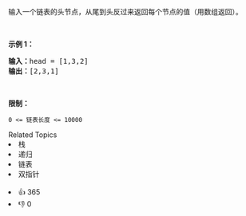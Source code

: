 <p>输入一个链表的头节点，从尾到头反过来返回每个节点的值（用数组返回）。</p>

<p>&nbsp;</p>

<p><strong>示例 1：</strong></p>

<pre><strong>输入：</strong>head = [1,3,2]
<strong>输出：</strong>[2,3,1]</pre>

<p>&nbsp;</p>

<p><strong>限制：</strong></p>

<p><code>0 &lt;= 链表长度 &lt;= 10000</code></p>

<div><div>Related Topics</div><div><li>栈</li><li>递归</li><li>链表</li><li>双指针</li></div></div><br><div><li>👍 365</li><li>👎 0</li></div>